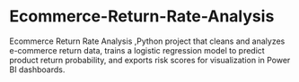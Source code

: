 # Ecommerce-Return-Rate-Analysis
Ecommerce Return Rate Analysis ,Python project that cleans and analyzes e-commerce return data, trains a logistic regression model to predict product return probability, and exports risk scores for visualization in Power BI dashboards.
